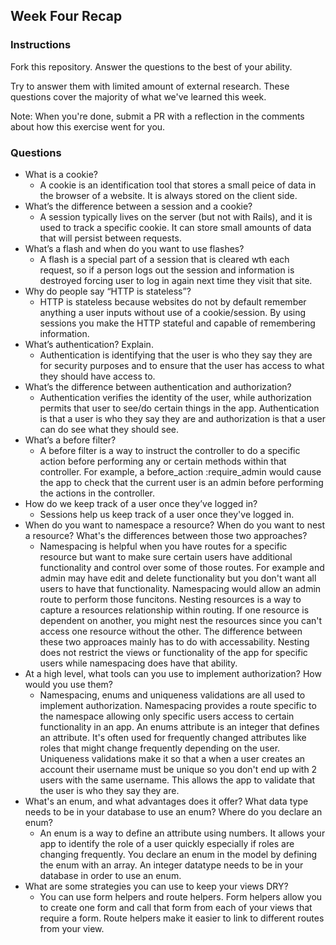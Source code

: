 ## Week Four Recap

### Instructions
Fork this repository. Answer the questions to the best of your ability.

Try to answer them with limited amount of external research. These questions cover the majority of what we've learned this week.

Note: When you're done, submit a PR with a reflection in the comments about how this exercise went for you.

### Questions

* What is a cookie?
  - A cookie is an identification tool that stores a small peice of data in the browser of a website. It is always stored on the client side. 
* What’s the difference between a session and a cookie?
  - A session typically lives on the server (but not with Rails), and it is used to track a specific cookie. It can store small amounts of data that will persist between requests. 
* What’s a flash and when do you want to use flashes?
  - A flash is a special part of a session that is cleared wth each request, so if a person logs out the session and information is destroyed forcing user to log in again next time they visit that site. 
* Why do people say “HTTP is stateless”?
  - HTTP is stateless because websites do not by default remember anything a user inputs without use of a cookie/session. By using sessions you make the HTTP stateful and capable of remembering information. 
* What’s authentication? Explain.
  - Authentication is identifying that the user is who they say they are for security purposes and to ensure that the user has access to what they should have access to. 
* What’s the difference between authentication and authorization?
  - Authentication verifies the identity of the user, while authorization permits that user to see/do certain things in the app. Authentication is that a user is who they say they are and authorization is that a user can do see what they should see. 
* What’s a before filter?
  - A before filter is a way to instruct the controller to do a specific action before performing any or certain methods within that controller. For example, a before_action :require_admin would cause the app to check that the current user is an admin before performing the actions in the controller. 
* How do we keep track of a user once they’ve logged in?
  - Sessions help us keep track of a user once they've logged in. 
* When do you want to namespace a resource? When do you want to nest a resource? What's the differences between those two approaches?
  - Namespacing is helpful when you have routes for a specific resource but want to make sure certain users have additional functionality and control over some of those routes. For example and admin may have edit and delete functionality but you don't want all users to have that functionality. Namespacing would allow an admin route to perform those funcitons. Nesting resources is a way to capture a resources relationship within routing. If one resource is dependent on another, you might nest the resources since you can't access one resource without the other. The difference between these two approaces mainly has to do with accessability. Nesting does not restrict the views or functionality of the app for specific users while namespacing does have that ability. 
* At a high level, what tools can you use to implement authorization? How would you use them?
  - Namespacing, enums and uniqueness validations are all used to implement authorization. Namespacing provides a route specific to the namespace allowing only specific users access to certain functionality in an app. An enums attribute is an integer that defines an attribute. It's often used for frequently changed attributes like roles that might change frequently depending on the user. Uniqueness validations make it so that a when a user creates an account their username must be unique so you don't end up with 2 users with the same username. This allows the app to validate that the user is who they say they are. 
* What's an enum, and what advantages does it offer? What data type needs to be in your database to use an enum? Where do you declare an enum?
  - An enum is a way to define an attribute using numbers. It allows your app to identify the role of a user quickly especially if roles are changing frequently. You declare an enum in the model by defining the enum with an array. An integer datatype needs to be in your database in order to use an enum. 
* What are some strategies you can use to keep your views DRY?
  - You can use form helpers and route helpers. Form helpers allow you to create one form and call that form from each of your views that require a form. Route helpers make it easier to link to different routes from your view. 
